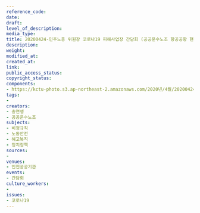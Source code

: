 ```yaml
---
reference_code: 
date: 
draft: 
level_of_description: 
media_type: 
title: 20200424-민주노총 위원장 코로나19 피해사업장 간담회 (공공운수노조 항공공항 현장대표자)
description: 
weight: 
modified_at: 
created_at: 
link: 
public_access_status: 
copyright_status: 
components:
- https://kctu-photo.s3.ap-northeast-2.amazonaws.com/2020년/4월/20200424-민주노총+위원장+코로나19+피해사업장+간담회+(공공운수노조+항공공항+현장대표자)/_DSC4206.jpg
tags:
- 
creators:
- 총연맹
- 공공운수노조
subjects:
- 비정규직
- 노동안전
- 해고복직
- 정치정책
sources:
- 
venues:
- 인천공공기관
events:
- 간담회
culture_workers:
- 
issues:
- 코로나19
---
```

